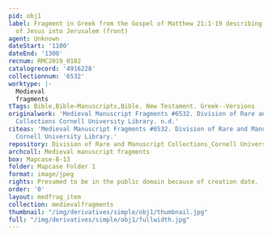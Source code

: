 ```yaml
---
pid: obj1
label: Fragment in Greek from the Gospel of Matthew 21:1-19 describing the entrance
  of Jesus into Jerusalem (front)
agent: Unknown
dateStart: '1100'
dateEnd: '1300'
recnum: RMC2019_0182
catalogrecord: '4916228'
collectionnum: '6532'
worktype: |-
  Medieval
  fragments
tTags: Bible,Bible—Manuscripts,Bible. New Testament. Greek--Versions
originalwork: 'Medieval Manuscript Fragments #6532. Division of Rare and Manuscript
  Collections Cornell University Library. n.d.'
citeas: 'Medieval Manuscript Fragments #6532. Division of Rare and Manuscript Collections
  Cornell University Library.'
repository: Division of Rare and Manuscript Collections_Cornell University Library
archcoll: Medieval manuscript fragments
box: Mapcase-B-13
folder: Mapcase Folder 1
format: image/jpeg
rights: Presumed to be in the public domain because of creation date.
order: '0'
layout: medfrag_item
collection: medievalfragments
thumbnail: "/img/derivatives/simple/obj1/thumbnail.jpg"
full: "/img/derivatives/simple/obj1/fullwidth.jpg"
---
```

